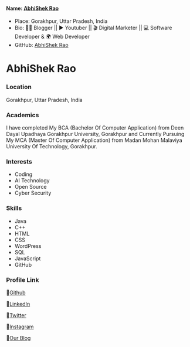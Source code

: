 #### Name: [AbhiShek Rao](https://github.com/abhishekraoas)
- Place: Gorakhpur, Uttar Pradesh, India
- Bio: 👨‍💻 Blogger || ▶️ Youtuber || 🎬 Digital Marketer || 💻 Software Developer & 🌍 Web Developer
- GitHub: [AbhiShek Rao](https://github.com/abhishekraoas)

# AbhiShek Rao

### Location

Gorakhpur, Uttar Pradesh, India

### Academics

I have completed My BCA (Bachelor Of Computer Application) from Deen Dayal Upadhaya Gorakhpur University, Gorakhpur and
Currently Pursuing My MCA (Master Of Computer Application) from Madan Mohan Malaviya University Of Technology, Gorakhpur.

### Interests

- Coding
- AI Technology
- Open Source
- Cyber Security


### Skills

- Java
- C++
- HTML
- CSS
- WordPress
- SQL
- JavaScript
- GitHub

### Profile Link

🔗[Github](https://github.com/abhishekraoas)

🔗[LinkedIn](https://www.linkedin.com/in/abhishekraoas)

🔗[Twitter](https://twitter.com/abhishekraoas)

🔗[Instagram](https://www.instagram.com/abhishekraoas)

🔗[Our Blog](http://internetduniyaaa.in)